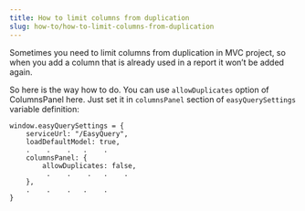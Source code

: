 ```yaml
---
title: How to limit columns from duplication 
slug: how-to/how-to-limit-columns-from-duplication
---
```


Sometimes you need to limit columns from duplication in MVC project, so when you add a column that is already used in a report it won’t be added again. 
 
So here is the way how to do. You can use `allowDuplicates` option of ColumnsPanel here. Just set it in `columnsPanel` section of `easyQuerySettings` variable definition:
 
```
window.easyQuerySettings = {
    serviceUrl: "/EasyQuery",
    loadDefaultModel: true,
    .    .    .   .    .
    columnsPanel: {
        allowDuplicates: false,
         .    .    .   .    .
    },
    .    .    .   .    .
}
```